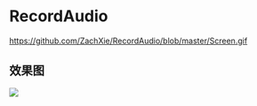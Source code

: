 # RecordAudio

https://github.com/ZachXie/RecordAudio/blob/master/Screen.gif

## 效果图

![](https://github.com/huangdali/TimeRuler/blob/master/timerulers.gif)
